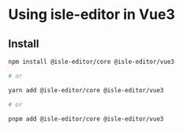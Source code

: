 # Using isle-editor in Vue3

## Install

```bash
npm install @isle-editor/core @isle-editor/vue3

# or

yarn add @isle-editor/core @isle-editor/vue3

# or

pnpm add @isle-editor/core @isle-editor/vue3
```

<!-- ## 基础使用

### 引入样式

建议在您的入口文件（如 `main.js` 或 `main.ts`）中引入编辑器的样式

```js
import "@isle-editor/[view package]/dist/style.css";
```

以 `Vue3` 视图为例：

```js
import "@isle-editor/vue3/dist/style.css";
```

### 注册组件

不建议您全局注册，建议您在需要使用的地方单独导入组件

以 `Vue3` 视图为例：

```js
import { IsleEditor } from "@isle-editor/vue3";
```


### 使用组件

## 进阶使用
 -->

